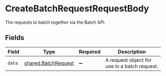 # CreateBatchRequestRequestBody

The requests to batch together via the Batch API.


## Fields

| Field                                                      | Type                                                       | Required                                                   | Description                                                |
| ---------------------------------------------------------- | ---------------------------------------------------------- | ---------------------------------------------------------- | ---------------------------------------------------------- |
| `data`                                                     | [shared.BatchRequest](../../models/shared/batchrequest.md) | :heavy_minus_sign:                                         | A request object for use in a batch request.               |
